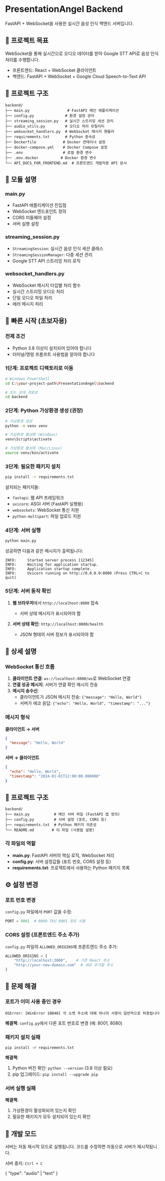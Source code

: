 # PresentationAngel Backend

FastAPI + WebSocket을 사용한 실시간 음성 인식 백엔드 서버입니다.

## 🎯 프로젝트 목표
WebSocket을 통해 실시간으로 오디오 데이터를 받아 Google STT API로 음성 인식 처리를 수행합니다.
- 프론트엔드: React + WebSocket 클라이언트
- 백엔드: FastAPI + WebSocket + Google Cloud Speech-to-Text API

## 📁 프로젝트 구조
```
backend/
├── main.py                 # FastAPI 메인 애플리케이션
├── config.py              # 환경 설정 관리
├── streaming_session.py   # 실시간 스트리밍 세션 관리
├── audio_utils.py         # 오디오 처리 유틸리티
├── websocket_handlers.py  # WebSocket 메시지 핸들러
├── requirements.txt       # Python 종속성
├── Dockerfile            # Docker 컨테이너 설정
├── docker-compose.yml    # Docker Compose 설정
├── .env                  # 로컬 환경 변수
├── .env.docker          # Docker 환경 변수
└── API_DOCS_FOR_FRONTEND.md  # 프론트엔드 개발자용 API 문서
```

## 🔧 모듈 설명

### main.py
- FastAPI 애플리케이션 진입점
- WebSocket 엔드포인트 정의
- CORS 미들웨어 설정
- 서버 실행 설정

### streaming_session.py
- `StreamingSession`: 실시간 음성 인식 세션 클래스
- `StreamingSessionManager`: 다중 세션 관리
- Google STT API 스트리밍 처리 로직

### websocket_handlers.py
- WebSocket 메시지 타입별 처리 함수
- 실시간 스트리밍 오디오 처리
- 단일 오디오 파일 처리
- 에러 메시지 처리

## 🚀 빠른 시작 (초보자용)

### 전제 조건
- Python 3.8 이상이 설치되어 있어야 합니다
- 터미널/명령 프롬프트 사용법을 알아야 합니다

### 1단계: 프로젝트 디렉토리로 이동
```bash
# Windows PowerShell
cd C:\your-project-path\PresentationAngel\backend

# 또는 상대 경로로
cd backend
```

### 2단계: Python 가상환경 생성 (권장)
```bash
# 가상환경 생성
python -m venv venv

# 가상환경 활성화 (Windows)
venv\Scripts\activate

# 가상환경 활성화 (Mac/Linux)
source venv/bin/activate
```

### 3단계: 필요한 패키지 설치
```bash
pip install -r requirements.txt
```

설치되는 패키지들:
- `fastapi`: 웹 API 프레임워크
- `uvicorn`: ASGI 서버 (FastAPI 실행용)
- `websockets`: WebSocket 통신 지원
- `python-multipart`: 파일 업로드 지원

### 4단계: 서버 실행
```bash
python main.py
```

성공하면 다음과 같은 메시지가 출력됩니다:
```
INFO:     Started server process [12345]
INFO:     Waiting for application startup.
INFO:     Application startup complete.
INFO:     Uvicorn running on http://0.0.0.0:8000 (Press CTRL+C to quit)
```

### 5단계: 서버 동작 확인
1. **웹 브라우저**에서 `http://localhost:8000` 접속
   - 서버 상태 메시지가 표시되어야 함

2. **서버 상태 확인**: `http://localhost:8000/health`
   - JSON 형태의 서버 정보가 표시되어야 함

## 🔧 상세 설명

### WebSocket 통신 흐름
1. **클라이언트 연결**: `ws://localhost:8000/ws`로 WebSocket 연결
2. **연결 성공 메시지**: 서버가 연결 확인 메시지 전송
3. **메시지 송수신**: 
   - 클라이언트가 JSON 메시지 전송: `{"message": "Hello, World"}`
   - 서버가 에코 응답: `{"echo": "Hello, World", "timestamp": "..."}`

### 메시지 형식

**클라이언트 → 서버**
```json
{
  "message": "Hello, World"
}
```

**서버 → 클라이언트**
```json
{
  "echo": "Hello, World",
  "timestamp": "2024-01-01T12:00:00.000000"
}
```

## 📁 프로젝트 구조
```
backend/
├── main.py           # 메인 서버 파일 (FastAPI 앱 정의)
├── config.py         # 서버 설정 (포트, CORS 등)
├── requirements.txt  # Python 패키지 의존성
└── README.md        # 이 파일 (사용법 설명)
```

### 각 파일의 역할
- **main.py**: FastAPI 서버의 핵심 로직, WebSocket 처리
- **config.py**: 서버 설정값들 (포트 번호, CORS 설정 등)
- **requirements.txt**: 프로젝트에서 사용하는 Python 패키지 목록

## ⚙️ 설정 변경

### 포트 번호 변경
`config.py` 파일에서 `PORT` 값을 수정:
```python
PORT = 8001  # 8000 대신 8001 포트 사용
```

### CORS 설정 (프론트엔드 주소 추가)
`config.py` 파일의 `ALLOWED_ORIGINS`에 프론트엔드 주소 추가:
```python
ALLOWED_ORIGINS = [
    "http://localhost:3000",    # 기존 React 주소
    "http://your-new-domain.com"  # 새로 추가할 주소
]
```

## 🐛 문제 해결

### 포트가 이미 사용 중인 경우
```
OSError: [WinError 10048] 각 소켓 주소에 대해 하나의 사용이 일반적으로 허용됩니다
```
**해결책**: `config.py`에서 다른 포트 번호로 변경 (예: 8001, 8080)

### 패키지 설치 실패
```
pip install -r requirements.txt
```
**해결책**: 
1. Python 버전 확인: `python --version` (3.8 이상 필요)
2. pip 업그레이드: `pip install --upgrade pip`

### 서버 실행 실패
**해결책**: 
1. 가상환경이 활성화되어 있는지 확인
2. 필요한 패키지가 모두 설치되어 있는지 확인

## 🔄 개발 모드
서버는 자동 재시작 모드로 실행됩니다. 코드를 수정하면 자동으로 서버가 재시작됩니다.

서버 중지: `Ctrl + C` 

{
    "type": "audio" | "text"
}
